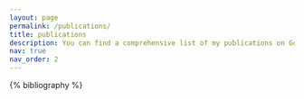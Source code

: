 ```yaml
---
layout: page
permalink: /publications/
title: publications
description: You can find a comprehensive list of my publications on Google Scholar.
nav: true
nav_order: 2
---
```




<div class="publications">

{% bibliography %}

</div>

